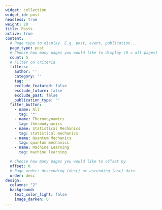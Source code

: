 ```yaml
---
widget: collection
widget_id: post
headless: true
weight: 20
title: Posts
active: true
content:
  # Page type to display. E.g. post, event, publication...
  page_type: post
  # Choose how many pages you would like to display (0 = all pages)
  count: 5
  # Filter on criteria
  filters:
    author: ''
    category: ''
    tag: ''
    exclude_featured: false
    exclude_future: false
    exclude_past: false
    publication_type: ''
  filter_button:
    - name: All
      tag: '*'
    - name: Thermodynamics
      tag: thermodynamics
    - name: Statistical Mechanics
      tag: statistical mechanics
    - name: Quantum Mechanics
      tag: quantum mechanics
    - name: Machine Learning
      tag: machine learning

  # Choose how many pages you would like to offset by
  offset: 0
  # Page order: descending (desc) or ascending (asc) date.
  order: desc
design:
  columns: "2"
  background:
    text_color_light: false
    image_darken: 0
---
```

